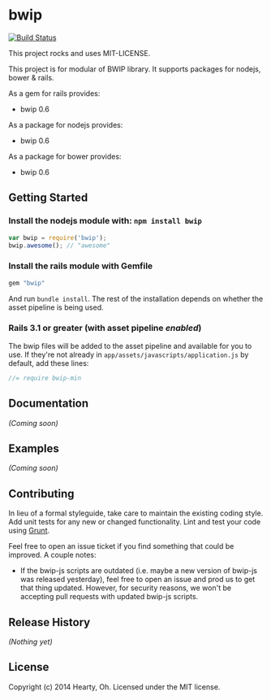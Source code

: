 # bwip
 [![Build Status](https://secure.travis-ci.org/heartyoh/bwip.png?branch=master)](http://travis-ci.org/heartyoh/bwip)

This project rocks and uses MIT-LICENSE.

This project is for modular of BWIP library.
It supports packages for nodejs, bower & rails.

As a gem for rails provides:

  * bwip 0.6

As a package for nodejs provides:

  * bwip 0.6

As a package for bower provides:

  * bwip 0.6

## Getting Started
### Install the nodejs module with: `npm install bwip`

```js
var bwip = require('bwip');
bwip.awesome(); // "awesome"
```

### Install the rails module with Gemfile

```ruby
gem "bwip"
```

And run `bundle install`. The rest of the installation depends on
whether the asset pipeline is being used.

### Rails 3.1 or greater (with asset pipeline *enabled*)

The bwip files will be added to the asset pipeline and available for you to use. If they're not already in `app/assets/javascripts/application.js` by default, add these lines:

```js
//= require bwip-min
```

## Documentation
_(Coming soon)_

## Examples
_(Coming soon)_

## Contributing
In lieu of a formal styleguide, take care to maintain the existing coding style. Add unit tests for any new or changed functionality. Lint and test your code using [Grunt](http://gruntjs.com/).

Feel free to open an issue ticket if you find something that could be improved. A couple notes:

* If the bwip-js scripts are outdated (i.e. maybe a new version of bwip-js was released yesterday), feel free to open an issue and prod us to get that thing updated. However, for security reasons, we won't be accepting pull requests with updated bwip-js scripts.

## Release History
_(Nothing yet)_

## License
Copyright (c) 2014 Hearty, Oh. Licensed under the MIT license.
